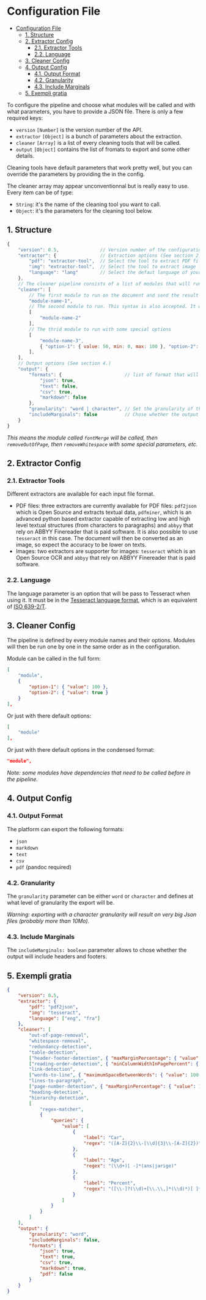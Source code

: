 # Configuration File

- [Configuration File](#configuration-file)
	- [1. Structure](#1-structure)
	- [2. Extractor Config](#2-extractor-config)
		- [2.1. Extractor Tools](#21-extractor-tools)
		- [2.2. Language](#22-language)
	- [3. Cleaner Config](#3-cleaner-config)
	- [4. Output Config](#4-output-config)
		- [4.1. Output Format](#41-output-format)
		- [4.2. Granularity](#42-granularity)
		- [4.3. Include Marginals](#43-include-marginals)
	- [5. Exempli gratia](#5-exempli-gratia)

To configure the pipeline and choose what modules will be called and with what parameters, you have to provide a JSON file.
There is only a few required keys:

- `version` `[Number]` is the version number of the API.
- `extractor` `[Object]` is a bunch of parameters about the extraction.
- `cleaner` `[Array]` is a list of every cleaning tools that will be called.
- `output` `[Object]` contains the list of fromats to export and some other details.

Cleaning tools have default parameters that work pretty well, but you can override the parameters by providing the in the config.

The cleaner array may appear unconventionnal but is really easy to use. Every item can be of type:

- `String`: it's the name of the cleaning tool you want to call.
- `Object`: it's the parameters for the cleaning tool below.

## 1. Structure

```js
{
    "version": 0.5,               // Version number of the configuration file format
    "extractor": {                // Extraction options (See section 2.)
        "pdf": "extractor-tool",  // Select the tool to extract PDF files
        "img": "extractor-tool",  // Select the tool to extract image files (JPG, PNG, TIFF, etc.)
        "language": "lang"        // Select the defaut language of your document. This is used to increase the accuracy of OCR tools (See section 2.2)
    },
    // The cleaner pipeline consists of a list of modules that will run on given file (See section 3.)
    "cleaner": [
        // The first module to run on the document and send the result to the next module
        "module-name-1",
        // The second module to run. This syntax is also accepted. It will use only the default module options
        [
            "module-name-2"
        ],
        // The thrid module to run with some special options
        [
            "module-name-3",
            { "option-1": { value: 50, min: 0, max: 100 }, "option-2": { value: true } }
        ],
    ],
    // Output options (See section 4.)
    "output": {
        "formats": {                       // list of format that will be outputed (See section 4.1.)
            "json": true,
            "text": false,
            "csv": true,
            "markdown": false
        },
        "granularity": "word | character", // Set the granularity of the output (See section 4.2.)
        "includeMarginals": false          // Chose whether the output will include headers and footers (See section 4.3.)
    }
}
```

_This means the module called `fontMerge` will be called, then `removeOutOfPage`, then `removeWhitespace` with some special parameters, etc._

## 2. Extractor Config

### 2.1. Extractor Tools

Different extractors are available for each input file format.

- PDF files: three extractors are currently available for PDF files: `pdf2json` which is Open Source and extracts textual data, `pdfminer`, which is an advanced python based extractor capable of extracting low and high level textual structures (from characters to paragraphs) and `abbyy` that rely on ABBYY Finereader that is paid software. It is also possible to use `tesseract` in this case. The document will then be converted as an image, so expect the accuracy to be lower on texts.
- Images: two extractors are supporter for images: `tesseract` which is an Open Source OCR and `abbyy` that rely on ABBYY Finereader that is paid software.

### 2.2. Language

The language parameter is an option that will be pass to Tesseract when using it. It must be in the [Tesseract language format](https://github.com/tesseract-ocr/tesseract/blob/master/doc/tesseract.1.asc#languages), which is an equivalent of [ISO 639-2/T](https://en.wikipedia.org/wiki/List_of_ISO_639-1_codes).

## 3. Cleaner Config

The pipeline is defined by every module names and their options. Modules will then be run one by one in the same order as in the configuration.

Module can be called in the full form:

```json
[
	"module",
	{
		"option-1": { "value": 100 },
		"option-2": { "value": true }
	}
],
```

Or just with there default options:

```json
[
	"module"
],
```

Or just with there default options in the condensed format:

```json
"module",
```

_Note: some modules have dependencies that need to be called before in the pipeline._

## 4. Output Config

### 4.1. Output Format

The platform can export the following formats:

- `json`
- `markdown`
- `text`
- `csv`
- `pdf` (pandoc required)

### 4.2. Granularity

The `granularity` parameter can be either `word` or `character` and defines at what level of granularity the export will be.

_Warning: exporting with a character granularity will result on very big Json files (probably more than 10Mo)._

### 4.3. Include Marginals

The `includeMarginals: boolean` parameter allows to chose whether the output will include headers and footers.

## 5. Exempli gratia

```json
{
	"version": 0.5,
	"extractor": {
		"pdf": "pdf2json",
		"img": "tesseract",
		"language": ["eng", "fra"]
	},
	"cleaner": [
		"out-of-page-removal",
		"whitespace-removal",
		"redundancy-detection",
		"table-detection",
		["header-footer-detection", { "maxMarginPercentage": { "value": 15 } }],
		["reading-order-detection", { "minColumnWidthInPagePercent": { "value": 15 } }],
		"link-detection",
		["words-to-line", { "maximumSpaceBetweenWords": { "value": 100 } }],
		"lines-to-paragraph",
		["page-number-detection", { "maxMarginPercentage": { "value": 15 } }],
		"heading-detection",
		"hierarchy-detection",
		[
			"regex-matcher",
			{
				"queries": {
					"value": [
						{
							"label": "Car",
							"regex": "([A-Z]{2}\\-[\\d]{3}\\-[A-Z]{2})"
						},
						{
							"label": "Age",
							"regex": "(\\d+)[ -]*(ans|jarige)"
						},
						{
							"label": "Percent",
							"regex": "([\\-]?(\\d)+[\\.\\,]*(\\d)*)[ ]*(%|per|percent|pourcent|procent)"
						}
					]
				}
			}
		]
	],
	"output": {
		"granularity": "word",
		"includeMarginals": false,
		"formats": {
			"json": true,
			"text": true,
			"csv": true,
			"markdown": true,
			"pdf": false
		}
	}
}
```
